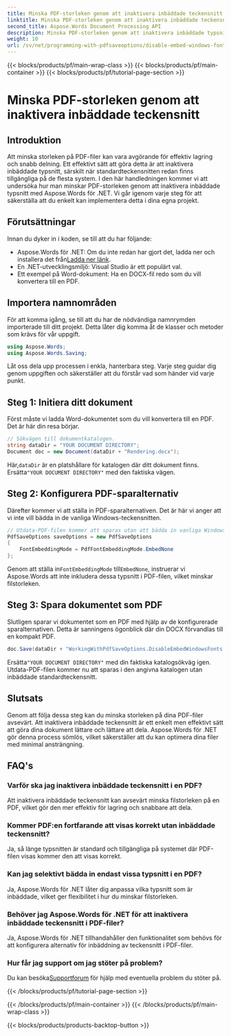 ```yaml
---
title: Minska PDF-storleken genom att inaktivera inbäddade teckensnitt
linktitle: Minska PDF-storleken genom att inaktivera inbäddade teckensnitt
second_title: Aspose.Words Document Processing API
description: Minska PDF-storleken genom att inaktivera inbäddade typsnitt med Aspose.Words för .NET. Följ vår steg-för-steg-guide för att optimera dina dokument för effektiv lagring och delning.
weight: 10
url: /sv/net/programming-with-pdfsaveoptions/disable-embed-windows-fonts/
---
```


{{< blocks/products/pf/main-wrap-class >}}
{{< blocks/products/pf/main-container >}}
{{< blocks/products/pf/tutorial-page-section >}}

# Minska PDF-storleken genom att inaktivera inbäddade teckensnitt

## Introduktion

Att minska storleken på PDF-filer kan vara avgörande för effektiv lagring och snabb delning. Ett effektivt sätt att göra detta är att inaktivera inbäddade typsnitt, särskilt när standardteckensnitten redan finns tillgängliga på de flesta system. I den här handledningen kommer vi att undersöka hur man minskar PDF-storleken genom att inaktivera inbäddade typsnitt med Aspose.Words för .NET. Vi går igenom varje steg för att säkerställa att du enkelt kan implementera detta i dina egna projekt.

## Förutsättningar

Innan du dyker in i koden, se till att du har följande:

-  Aspose.Words för .NET: Om du inte redan har gjort det, ladda ner och installera det från[Ladda ner länk](https://releases.aspose.com/words/net/).
- En .NET-utvecklingsmiljö: Visual Studio är ett populärt val.
- Ett exempel på Word-dokument: Ha en DOCX-fil redo som du vill konvertera till en PDF.

## Importera namnområden

För att komma igång, se till att du har de nödvändiga namnrymden importerade till ditt projekt. Detta låter dig komma åt de klasser och metoder som krävs för vår uppgift.

```csharp
using Aspose.Words;
using Aspose.Words.Saving;
```

Låt oss dela upp processen i enkla, hanterbara steg. Varje steg guidar dig genom uppgiften och säkerställer att du förstår vad som händer vid varje punkt.

## Steg 1: Initiera ditt dokument

Först måste vi ladda Word-dokumentet som du vill konvertera till en PDF. Det är här din resa börjar.

```csharp
// Sökvägen till dokumentkatalogen.
string dataDir = "YOUR DOCUMENT DIRECTORY";
Document doc = new Document(dataDir + "Rendering.docx");
```

 Här,`dataDir` är en platshållare för katalogen där ditt dokument finns. Ersätta`"YOUR DOCUMENT DIRECTORY"` med den faktiska vägen.

## Steg 2: Konfigurera PDF-sparalternativ

Därefter kommer vi att ställa in PDF-sparalternativen. Det är här vi anger att vi inte vill bädda in de vanliga Windows-teckensnitten.

```csharp
// Utdata-PDF-filen kommer att sparas utan att bädda in vanliga Windows-teckensnitt.
PdfSaveOptions saveOptions = new PdfSaveOptions
{
    FontEmbeddingMode = PdfFontEmbeddingMode.EmbedNone
};
```

 Genom att ställa in`FontEmbeddingMode` till`EmbedNone`, instruerar vi Aspose.Words att inte inkludera dessa typsnitt i PDF-filen, vilket minskar filstorleken.

## Steg 3: Spara dokumentet som PDF

Slutligen sparar vi dokumentet som en PDF med hjälp av de konfigurerade sparalternativen. Detta är sanningens ögonblick där din DOCX förvandlas till en kompakt PDF.

```csharp
doc.Save(dataDir + "WorkingWithPdfSaveOptions.DisableEmbedWindowsFonts.pdf", saveOptions);
```

 Ersätta`"YOUR DOCUMENT DIRECTORY"` med din faktiska katalogsökväg igen. Utdata-PDF-filen kommer nu att sparas i den angivna katalogen utan inbäddade standardteckensnitt.

## Slutsats

Genom att följa dessa steg kan du minska storleken på dina PDF-filer avsevärt. Att inaktivera inbäddade teckensnitt är ett enkelt men effektivt sätt att göra dina dokument lättare och lättare att dela. Aspose.Words för .NET gör denna process sömlös, vilket säkerställer att du kan optimera dina filer med minimal ansträngning.

## FAQ's

### Varför ska jag inaktivera inbäddade teckensnitt i en PDF?
Att inaktivera inbäddade teckensnitt kan avsevärt minska filstorleken på en PDF, vilket gör den mer effektiv för lagring och snabbare att dela.

### Kommer PDF:en fortfarande att visas korrekt utan inbäddade teckensnitt?
Ja, så länge typsnitten är standard och tillgängliga på systemet där PDF-filen visas kommer den att visas korrekt.

### Kan jag selektivt bädda in endast vissa typsnitt i en PDF?
Ja, Aspose.Words för .NET låter dig anpassa vilka typsnitt som är inbäddade, vilket ger flexibilitet i hur du minskar filstorleken.

### Behöver jag Aspose.Words för .NET för att inaktivera inbäddade teckensnitt i PDF-filer?
Ja, Aspose.Words för .NET tillhandahåller den funktionalitet som behövs för att konfigurera alternativ för inbäddning av teckensnitt i PDF-filer.

### Hur får jag support om jag stöter på problem?
 Du kan besöka[Supportforum](https://forum.aspose.com/c/words/8) för hjälp med eventuella problem du stöter på.

{{< /blocks/products/pf/tutorial-page-section >}}

{{< /blocks/products/pf/main-container >}}
{{< /blocks/products/pf/main-wrap-class >}}

{{< blocks/products/products-backtop-button >}}

